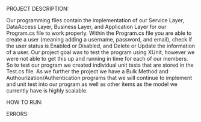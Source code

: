 PROJECT DESCRIPTION:

  Our programming files contain the implementation of our Service Layer, DataAccess Layer, Business Layer, and Application Layer for our Program.cs file to work properly. Within the Program.cs file you are able to create a user (meaning adding a username, password, and email), check if the user status is Enabled or Disabled, and Delete or Update the information of a user. 
   Our project goal was to test the program using XUnit, however we were not able to get this up and running in time for each of our members. So to test our program we created individual unit tests that are stored in the Test.cs file. 
   As we further the project we have a Bulk Method and Authourization/Authentication programs that we will continue to implement and unit test into our program as well as other items as the model we currently have is highly scalable.

HOW TO RUN:



ERRORS:
